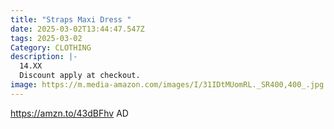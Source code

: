 ```yaml
---
title: "Straps Maxi Dress "
date: 2025-03-02T13:44:47.547Z
tags: 2025-03-02
Category: CLOTHING
description: |-
  14.XX
  Discount apply at checkout.
image: https://m.media-amazon.com/images/I/31IDtMUomRL._SR400,400_.jpg
---
```

https://amzn.to/43dBFhv   AD